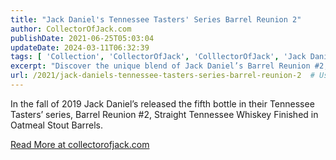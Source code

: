 ```yaml
---
title: "Jack Daniel's Tennessee Tasters' Series Barrel Reunion 2"
author: CollectorOfJack.com
publishDate: 2021-06-25T05:03:04
updateDate: 2024-03-11T06:32:39
tags: [ 'Collection', 'CollectorOfJack', 'ColllectorOfJack', 'Jack Daniels', 'Whiskey' ]
excerpt: "Discover the unique blend of Jack Daniel’s Barrel Reunion #2, a Straight Tennessee Whiskey finished in Oatmeal Stout Barrels. Learn more at collectorofjack.com."
url: /2021/jack-daniels-tennessee-tasters-series-barrel-reunion-2  # Use the generated URL with year
---
```

<p>In the fall of 2019 Jack Daniel’s released the fifth bottle in their Tennessee Tasters’ series, Barrel Reunion #2, Straight Tennessee Whiskey Finished in Oatmeal Stout Barrels.</p> <a href="https://collectorofjack.com/BarrelReunion2">Read More at collectorofjack.com</a>


